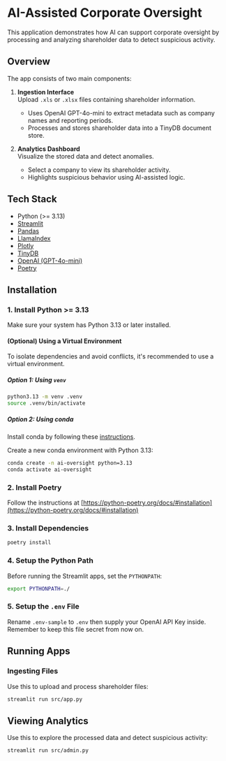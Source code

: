 # AI-Assisted Corporate Oversight

This application demonstrates how AI can support corporate oversight by processing and analyzing shareholder data to detect suspicious activity.

## Overview

The app consists of two main components:

1. **Ingestion Interface**  
   Upload `.xls` or `.xlsx` files containing shareholder information.  
   - Uses OpenAI GPT-4o-mini to extract metadata such as company names and reporting periods.
   - Processes and stores shareholder data into a TinyDB document store.

2. **Analytics Dashboard**  
   Visualize the stored data and detect anomalies.  
   - Select a company to view its shareholder activity.
   - Highlights suspicious behavior using AI-assisted logic.

## Tech Stack

- Python (>= 3.13)
- [Streamlit](https://streamlit.io/)
- [Pandas](https://pandas.pydata.org/)
- [LlamaIndex](https://llamaindex.ai/)
- [Plotly](https://plotly.com/python/)
- [TinyDB](https://tinydb.readthedocs.io/)
- [OpenAI (GPT-4o-mini)](https://platform.openai.com/)
- [Poetry](https://python-poetry.org/)

## Installation

### 1. Install Python >= 3.13

Make sure your system has Python 3.13 or later installed.

#### (Optional) Using a Virtual Environment

To isolate dependencies and avoid conflicts, it's recommended to use a virtual environment.

##### Option 1: Using `venv`

```bash
python3.13 -m venv .venv
source .venv/bin/activate
```

##### Option 2: Using conda
Install conda by following these [instructions](https://docs.conda.io/projects/conda/en/latest/user-guide/install/index.html).

Create a new conda environment with Python 3.13:

```bash
conda create -n ai-oversight python=3.13
conda activate ai-oversight
```

### 2. Install Poetry

Follow the instructions at [https://python-poetry.org/docs/#installation](https://python-poetry.org/docs/#installation)

### 3. Install Dependencies

```bash
poetry install
```

### 4. Setup the Python Path
Before running the Streamlit apps, set the `PYTHONPATH`:
```bash
export PYTHONPATH=./
```

### 5. Setup the `.env` File
Rename `.env-sample` to `.env` then supply your OpenAI API Key inside.
Remember to keep this file secret from now on.

## Running Apps

### Ingesting Files

Use this to upload and process shareholder files:

```bash
streamlit run src/app.py
```

## Viewing Analytics

Use this to explore the processed data and detect suspicious activity:

```bash
streamlit run src/admin.py
```
